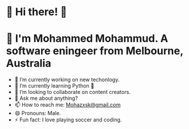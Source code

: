 # :link:  Hi there!  👋
# :link:   I'm Mohammed Mohammud.  A software eningeer from Melbourne, Australia

- 🔭 I’m currently working on new techonlogy.
- 🌱 I’m currently learning Python :snake: 
- :handshake: I’m looking to collaborate on content creators.
- 💬 Ask me about anything?
- 📫 How to reach me: Mohazxsk@gmail.com 
- 😄 Pronouns: Male.
- ⚡ Fun fact: I love playing soccer and coding.
<!--
**Mohaz24/Mohaz24** is a ✨ _special_ ✨ repository because its `README.md` (this file) appears on your GitHub profile.


